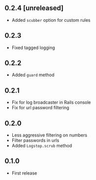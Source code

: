 ## 0.2.4 [unreleased]

- Added `scubber` option for custom rules

## 0.2.3

- Fixed tagged logging

## 0.2.2

- Added `guard` method

## 0.2.1

- Fix for log broadcaster in Rails console
- Fix for url password filtering

## 0.2.0

- Less aggressive filtering on numbers
- Filter passwords in urls
- Added `Logstop.scrub` method

## 0.1.0

- First release
